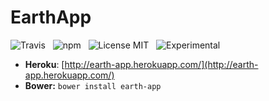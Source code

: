 EarthApp
=====

![Travis](http://img.shields.io/travis/Wildhoney/EarthApp.svg?style=flat)
&nbsp;
![npm](http://img.shields.io/npm/v/earth-app.svg?style=flat)
&nbsp;
![License MIT](http://img.shields.io/badge/License-MIT-lightgrey.svg?style=flat)
&nbsp;
![Experimental](http://img.shields.io/badge/%20!%20%20-experimental-blue.svg?style=flat)

* **Heroku**: [http://earth-app.herokuapp.com/](http://earth-app.herokuapp.com/)
* **Bower:** `bower install earth-app`